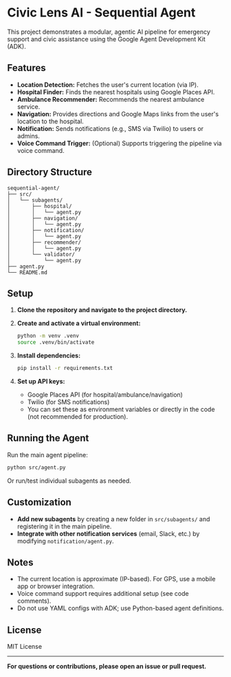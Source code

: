 # Civic Lens AI - Sequential Agent

This project demonstrates a modular, agentic AI pipeline for emergency support and civic assistance using the Google Agent Development Kit (ADK).

## Features

- **Location Detection:** Fetches the user's current location (via IP).
- **Hospital Finder:** Finds the nearest hospitals using Google Places API.
- **Ambulance Recommender:** Recommends the nearest ambulance service.
- **Navigation:** Provides directions and Google Maps links from the user's location to the hospital.
- **Notification:** Sends notifications (e.g., SMS via Twilio) to users or admins.
- **Voice Command Trigger:** (Optional) Supports triggering the pipeline via voice command.

## Directory Structure

```
sequential-agent/
├── src/
│   └── subagents/
│       ├── hospital/
│       │   └── agent.py
│       ├── navigation/
│       │   └── agent.py
│       ├── notification/
│       │   └── agent.py
│       ├── recommender/
│       │   └── agent.py
│       └── validator/
│           └── agent.py
├── agent.py
└── README.md
```

## Setup

1. **Clone the repository and navigate to the project directory.**

2. **Create and activate a virtual environment:**
   ```sh
   python -m venv .venv
   source .venv/bin/activate
   ```

3. **Install dependencies:**
   ```sh
   pip install -r requirements.txt
   ```

4. **Set up API keys:**
   - Google Places API (for hospital/ambulance/navigation)
   - Twilio (for SMS notifications)
   - You can set these as environment variables or directly in the code (not recommended for production).

## Running the Agent

Run the main agent pipeline:
```sh
python src/agent.py
```

Or run/test individual subagents as needed.

## Customization

- **Add new subagents** by creating a new folder in `src/subagents/` and registering it in the main pipeline.
- **Integrate with other notification services** (email, Slack, etc.) by modifying `notification/agent.py`.

## Notes

- The current location is approximate (IP-based). For GPS, use a mobile app or browser integration.
- Voice command support requires additional setup (see code comments).
- Do not use YAML configs with ADK; use Python-based agent definitions.

## License

MIT License

---

**For questions or contributions, please open an issue or pull request.**